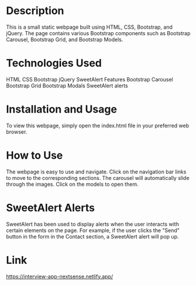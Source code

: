 # Description 
This is a small static webpage built using HTML, CSS, Bootstrap, and jQuery. The page contains various Bootstrap components such as Bootstrap Carousel, Bootstrap Grid, and Bootstrap Models.

# Technologies Used 
HTML
CSS
Bootstrap
jQuery
SweetAlert
Features
Bootstrap Carousel
Bootstrap Grid
Bootstrap Modals
SweetAlert alerts

# Installation and Usage
To view this webpage, simply open the index.html file in your preferred web browser.

# How to Use
The webpage is easy to use and navigate. Click on the navigation bar links to move to the corresponding sections. The carousel will automatically slide through the images. Click on the models to open them.

# SweetAlert Alerts
SweetAlert has been used to display alerts when the user interacts with certain elements on the page. For example, if the user clicks the "Send" button in the form in the Contact section, a SweetAlert alert will pop up.

# Link
https://interview-app-nextsense.netlify.app/
